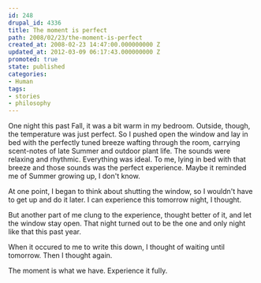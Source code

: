 ```yaml
---
id: 248
drupal_id: 4336
title: The moment is perfect
path: 2008/02/23/the-moment-is-perfect
created_at: 2008-02-23 14:47:00.000000000 Z
updated_at: 2012-03-09 06:17:43.000000000 Z
promoted: true
state: published
categories:
- Human
tags:
- stories
- philosophy
---
```

One night this past Fall, it was a bit warm in my bedroom. Outside, though, the temperature was just perfect. So I pushed open the window and lay in bed with the perfectly tuned breeze wafting through the room, carrying scent-notes of late Summer and outdoor plant life. The sounds were relaxing and rhythmic. Everything was ideal. To me, lying in bed with that breeze and those sounds was the perfect experience. Maybe it reminded me of Summer growing up, I don't know.

At one point, I began to think about shutting the window, so I wouldn't have to get up and do it later. I can experience this tomorrow night, I thought.

But another part of me clung to the experience, thought better of it, and let the window stay open. That night turned out to be the one and only night like that this past year.

When it occured to me to write this down, I thought of waiting until tomorrow. Then I thought again.

The moment is what we have. Experience it fully.
